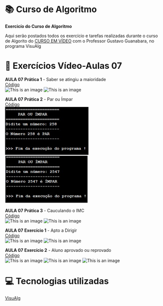 # :books: Curso de Algoritmo
**Exercicío do Curso de Algoritmo**

 Aqui serão postados todos os exercício e tarefas realizadas durante o curso de Algorito do [CURSO EM VÍDEO](https://www.youtube.com/watch?v=8mei6uVttho&list=PLHz_AreHm4dmSj0MHol_aoNYCSGFqvfXV) com o Professor Gustavo Guanabara, no programa VisuAlg
 
 # :page_with_curl: Exercícios Vídeo-Aulas 07
 **AULA 07**
 **Prática 1** - Saber se atingiu a maioridade<br/>
 [Código](https://github.com/ArgemiroC/Curso-de-Algoritmo/blob/main/Exerc%C3%ADcios%20Aulas/Aula%2007%20Pr%C3%A1tica%201(Saber%20se%20atingiu%20a%20maioridade))<br/>
 ![This is an image](https://github.com/ArgemiroC/Curso-de-Algoritmo/blob/main/Imagens/Aula%2007%20Pr%C3%A1tica%201(Saber%20se%20atingiu%20a%20maioridade)1.jpeg)
 ![This is an image](https://github.com/ArgemiroC/Curso-de-Algoritmo/blob/main/Imagens/Aula%2007%20Pr%C3%A1tica%201(Saber%20se%20atingiu%20a%20maioridade)2.jpeg)<br/>
 
 **AULA 07**
 **Prática 2** - Par ou Ímpar<br/>
 [Código](https://github.com/ArgemiroC/Curso-de-Algoritmo/blob/main/Exerc%C3%ADcios%20Aulas/Aula%2007%20Pr%C3%A1tica%202(Par%20ou%20%C3%8Dmpar))<br/>
 ![This is an image](https://github.com/ArgemiroC/Curso-de-Algoritmo/blob/main/Imagens/Aula%2007%20Pr%C3%A1tica%202(Par%20ou%20%C3%8Dmpar)1.jpeg)
 ![This is an image](https://github.com/ArgemiroC/Curso-de-Algoritmo/blob/main/Imagens/Aula%2007%20Pr%C3%A1tica%202(Par%20ou%20%C3%8Dmpar)2.jpeg)<br/>
 
 **AULA 07**
 **Prática 3** - Cauculando o IMC<br/>
 [Código](https://github.com/ArgemiroC/Curso-de-Algoritmo/blob/main/Exerc%C3%ADcios%20Aulas/Aula%2007%20Pr%C3%A1tica%203(Calculando%20o%20IMC))<br/>
 ![This is an image](https://github.com/ArgemiroC/Curso-de-Algoritmo/blob/main/Imagens/Aula%2007%20Pr%C3%A1tica%203(Calculando%20o%20IMC)1.jpeg)
 ![This is an image](https://github.com/ArgemiroC/Curso-de-Algoritmo/blob/main/Imagens/Aula%2007%20Pr%C3%A1tica%203(Calculando%20o%20IMC)2.jpeg)<br/>
 
 **AULA 07**
 **Exercício 1** - Apto a Dirigir<br/> 
 [Código](https://github.com/ArgemiroC/Curso-de-Algoritmo/blob/main/Exerc%C3%ADcios%20Aulas/Aula%2007%20Exerc%C3%ADcio%201(Apto%20a%20Dirigir))<br/>
 ![This is an image](https://github.com/ArgemiroC/Curso-de-Algoritmo/blob/main/Imagens/Aula%2007%20Exerc%C3%ADcio%201(Apto%20a%20Dirigir)1.jpeg)
 ![This is an image](https://github.com/ArgemiroC/Curso-de-Algoritmo/blob/main/Imagens/Aula%2007%20Exerc%C3%ADcio%201(Apto%20a%20Dirigir)2.jpeg)<br/>
 
 **AULA 07**
 **Exercício 2** - Aluno aprovado ou reprovado<br/>
 [Código](https://github.com/ArgemiroC/Curso-de-Algoritmo/blob/main/Exerc%C3%ADcios%20Aulas/Aula%2007%20Exerc%C3%ADcio%202(Aluno%20aprovado%20ou%20reprovado))<br/>
 ![This is an image](https://github.com/ArgemiroC/Curso-de-Algoritmo/blob/main/Imagens/Aula%2007%20Exerc%C3%ADcio%202(Aluno%20Reprovado%20ou%20Reprovado)1.jpeg)
 ![This is an image](https://github.com/ArgemiroC/Curso-de-Algoritmo/blob/main/Imagens/Aula%2007%20Exerc%C3%ADcio%202(Aluno%20Reprovado%20ou%20Reprovado)2.jpeg)
 ![This is an image](https://github.com/ArgemiroC/Curso-de-Algoritmo/blob/main/Imagens/Aula%2007%20Exerc%C3%ADcio%202(Aluno%20Reprovado%20ou%20Reprovado)3.jpeg)<br/>
 
# :computer: Tecnologias utilizadas

[VisuAlg](https://visualg3.com.br/)
